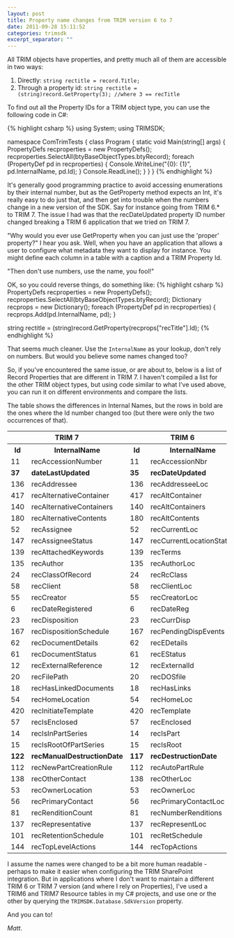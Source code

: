 ```yaml
---
layout: post
title: Property name changes from TRIM version 6 to 7
date: 2011-09-28 15:11:52
categories: trimsdk
excerpt_separator: ""
---
```


All TRIM objects have properties, and pretty much all of them are accessible in two ways:

1. Directly: `string rectitle = record.Title;`
1. Through a property id: `string rectitle = (string)record.GetProperty(3); //where 3 == recTitle`

To find out all the Property IDs for a TRIM object type, you can use the following code in C#:

{% highlight csharp %}
using System;
using TRIMSDK;

namespace ComTrimTests
{
    class Program
    {
        static void Main(string[] args)
        {
            PropertyDefs recproperties = new PropertyDefs();
            recproperties.SelectAll(btyBaseObjectTypes.btyRecord);
            foreach (PropertyDef pd in recproperties)
            {
                Console.WriteLine("{0}: {1}", pd.InternalName, pd.Id);
            }
            Console.ReadLine();
        }
    }
}
{% endhighlight %}

It's generally good programming practice to avoid accessing enumerations by their internal number, but as the GetProperty method expects an Int, it's really easy to do just that, and then get into trouble when the numbers change in a new version of the SDK. Say for instance going from TRIM 6.* to TRIM 7. The issue I had was that the recDateUpdated property ID number changed breaking a TRIM 6 application that we tried on TRIM 7.

"Why would you ever use GetProperty when you can just use the 'proper' property?" I hear you ask. Well, when you have an application that allows a user to configure what metadata they want to display for instance. You might define each column in a table with a caption and a TRIM Property Id.

"Then don't use numbers, use the name, you fool!"

OK, so you could reverse things, do something like:
{% highlight csharp %}
PropertyDefs recproperties = new PropertyDefs();
recproperties.SelectAll(btyBaseObjectTypes.btyRecord);
Dictionary recprops = new Dictionary();
foreach (PropertyDef pd in recproperties)
{
    recprops.Add(pd.InternalName, pd);
}

string rectitle = (string)record.GetProperty(recprops["recTitle"].Id);
{% endhighlight %}

That seems much cleaner. Use the `InternalName` as your lookup, don't rely on numbers. But would you believe some names changed too?

So, if you've encountered the same issue, or are about to, below is a list of Record Properties that are different in TRIM 7. I haven't compiled a list for the other TRIM object types, but using code similar to what I've used above, you can run it on different environments and compare the lists.

The table shows the differences in Internal Names, but the rows in bold are the ones where the Id number changed too (but there were only the two occurrences of that).

<table>
<tbody>
<tr>
<th colspan="2">TRIM 7</th>
<th colspan="2">TRIM 6</th>
</tr>
<tr>
<th>Id</th>
<th>InternalName</th>
<th>Id</th>
<th>InternalName</th>
</tr>
<tr>
<td>11</td>
<td>recAccessionNumber</td>
<td>11</td>
<td>recAccessionNbr</td>
</tr>
<tr>
<td><strong>37</strong></td>
<td><strong>dateLastUpdated</strong></td>
<td><strong>35</strong></td>
<td><strong>recDateUpdated</strong></td>
</tr>
<tr>
<td>136</td>
<td>recAddressee</td>
<td>136</td>
<td>recAddresseeLoc</td>
</tr>
<tr>
<td>417</td>
<td>recAlternativeContainer</td>
<td>417</td>
<td>recAltContainer</td>
</tr>
<tr>
<td>140</td>
<td>recAlternativeContainers</td>
<td>140</td>
<td>recAltContainers</td>
</tr>
<tr>
<td>180</td>
<td>recAlternativeContents</td>
<td>180</td>
<td>recAltContents</td>
</tr>
<tr>
<td>52</td>
<td>recAssignee</td>
<td>52</td>
<td>recCurrentLoc</td>
</tr>
<tr>
<td>147</td>
<td>recAssigneeStatus</td>
<td>147</td>
<td>recCurrentLocationStatus</td>
</tr>
<tr>
<td>139</td>
<td>recAttachedKeywords</td>
<td>139</td>
<td>recTerms</td>
</tr>
<tr>
<td>135</td>
<td>recAuthor</td>
<td>135</td>
<td>recAuthorLoc</td>
</tr>
<tr>
<td>24</td>
<td>recClassOfRecord</td>
<td>24</td>
<td>recRcClass</td>
</tr>
<tr>
<td>58</td>
<td>recClient</td>
<td>58</td>
<td>recClientLoc</td>
</tr>
<tr>
<td>55</td>
<td>recCreator</td>
<td>55</td>
<td>recCreatorLoc</td>
</tr>
<tr>
<td>6</td>
<td>recDateRegistered</td>
<td>6</td>
<td>recDateReg</td>
</tr>
<tr>
<td>23</td>
<td>recDisposition</td>
<td>23</td>
<td>recCurrDisp</td>
</tr>
<tr>
<td>167</td>
<td>recDispositionSchedule</td>
<td>167</td>
<td>recPendingDispEvents</td>
</tr>
<tr>
<td>62</td>
<td>recDocumentDetails</td>
<td>62</td>
<td>recEDetails</td>
</tr>
<tr>
<td>61</td>
<td>recDocumentStatus</td>
<td>61</td>
<td>recEStatus</td>
</tr>
<tr>
<td>12</td>
<td>recExternalReference</td>
<td>12</td>
<td>recExternalId</td>
</tr>
<tr>
<td>20</td>
<td>recFilePath</td>
<td>20</td>
<td>recDOSfile</td>
</tr>
<tr>
<td>18</td>
<td>recHasLinkedDocuments</td>
<td>18</td>
<td>recHasLinks</td>
</tr>
<tr>
<td>54</td>
<td>recHomeLocation</td>
<td>54</td>
<td>recHomeLoc</td>
</tr>
<tr>
<td>420</td>
<td>recInitiateTemplate</td>
<td>420</td>
<td>recTemplate</td>
</tr>
<tr>
<td>57</td>
<td>recIsEnclosed</td>
<td>57</td>
<td>recEnclosed</td>
</tr>
<tr>
<td>14</td>
<td>recIsInPartSeries</td>
<td>14</td>
<td>recIsPart</td>
</tr>
<tr>
<td>15</td>
<td>recIsRootOfPartSeries</td>
<td>15</td>
<td>recIsRoot</td>
</tr>
<tr>
<td><strong>122</strong></td>
<td><strong>recManualDestructionDate</strong></td>
<td><strong>117</strong></td>
<td><strong>recDestructionDate</strong></td>
</tr>
<tr>
<td>112</td>
<td>recNewPartCreationRule</td>
<td>112</td>
<td>recAutoPartRule</td>
</tr>
<tr>
<td>138</td>
<td>recOtherContact</td>
<td>138</td>
<td>recOtherLoc</td>
</tr>
<tr>
<td>53</td>
<td>recOwnerLocation</td>
<td>53</td>
<td>recOwnerLoc</td>
</tr>
<tr>
<td>56</td>
<td>recPrimaryContact</td>
<td>56</td>
<td>recPrimaryContactLoc</td>
</tr>
<tr>
<td>81</td>
<td>recRenditionCount</td>
<td>81</td>
<td>recNumberRenditions</td>
</tr>
<tr>
<td>137</td>
<td>recRepresentative</td>
<td>137</td>
<td>recRepresentLoc</td>
</tr>
<tr>
<td>101</td>
<td>recRetentionSchedule</td>
<td>101</td>
<td>recRetSchedule</td>
</tr>
<tr>
<td>144</td>
<td>recTopLevelActions</td>
<td>144</td>
<td>recTopActions</td>
</tr>
</tbody>
</table>

I assume the names were changed to be a bit more human readable - perhaps to make it easier when configuring the TRIM SharePoint integration. But in applications where I don't want to maintain a different TRIM 6 or TRIM 7 version (and where I rely on Properties), I've used a TRIM6 and TRIM7 Resource tables in my C# projects, and use one or the other by querying the `TRIMSDK.Database.SdkVersion` property.

And you can to!

_Matt_.